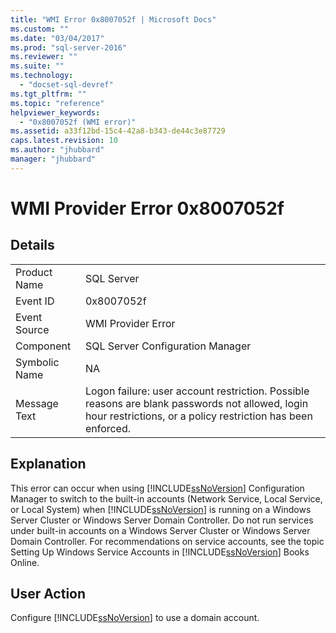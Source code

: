 ```yaml
---
title: "WMI Error 0x8007052f | Microsoft Docs"
ms.custom: ""
ms.date: "03/04/2017"
ms.prod: "sql-server-2016"
ms.reviewer: ""
ms.suite: ""
ms.technology: 
  - "docset-sql-devref"
ms.tgt_pltfrm: ""
ms.topic: "reference"
helpviewer_keywords: 
  - "0x8007052f (WMI error)"
ms.assetid: a33f12bd-15c4-42a8-b343-de44c3e87729
caps.latest.revision: 10
ms.author: "jhubbard"
manager: "jhubbard"
---
```

# WMI Provider Error 0x8007052f
    
## Details  
  
|||  
|-|-|  
|Product Name|SQL Server|  
|Event ID|0x8007052f|  
|Event Source|WMI Provider Error|  
|Component|SQL Server Configuration Manager|  
|Symbolic Name|NA|  
|Message Text|Logon failure: user account restriction. Possible reasons are blank passwords not allowed, login hour restrictions, or a policy restriction has been enforced.|  
  
## Explanation  
 This error can occur when using [!INCLUDE[ssNoVersion](../advanced-analytics/r-services/includes/ssnoversion-md.md)] Configuration Manager to switch to the built-in accounts (Network Service, Local Service, or Local System) when [!INCLUDE[ssNoVersion](../advanced-analytics/r-services/includes/ssnoversion-md.md)] is running on a Windows Server Cluster or Windows Server Domain Controller. Do not run services under built-in accounts on a Windows Server Cluster or Windows Server Domain Controller. For recommendations on service accounts, see the topic Setting Up Windows Service Accounts in [!INCLUDE[ssNoVersion](../advanced-analytics/r-services/includes/ssnoversion-md.md)] Books Online.  
  
## User Action  
 Configure [!INCLUDE[ssNoVersion](../advanced-analytics/r-services/includes/ssnoversion-md.md)] to use a domain account.  
  
  
